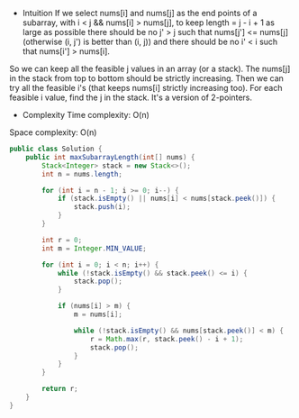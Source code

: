 * Intuition
If we select nums[i] and nums[j] as the end points of a subarray, with i < j && nums[i] > nums[j], to keep length = j - i + 1 as large as possible there should be no j' > j such that nums[j'] <= nums[j] (otherwise (i, j') is better than (i, j)) and there should be no i' < i such that nums[i'] > nums[i].

So we can keep all the feasible j values in an array (or a stack).
The nums[j] in the stack from top to bottom should be strictly increasing.
Then we can try all the feasible i's (that keeps nums[i] strictly increasing too). For each feasible i value, find the j in the stack. It's a version of 2-pointers.

* Complexity
Time complexity:
O(n)

Space complexity:
O(n)

```java
public class Solution {
    public int maxSubarrayLength(int[] nums) {
        Stack<Integer> stack = new Stack<>();
        int n = nums.length;

        for (int i = n - 1; i >= 0; i--) {
            if (stack.isEmpty() || nums[i] < nums[stack.peek()]) {
                stack.push(i);
            }
        }

        int r = 0;
        int m = Integer.MIN_VALUE;

        for (int i = 0; i < n; i++) {
            while (!stack.isEmpty() && stack.peek() <= i) {
                stack.pop();
            }

            if (nums[i] > m) {
                m = nums[i];

                while (!stack.isEmpty() && nums[stack.peek()] < m) {
                    r = Math.max(r, stack.peek() - i + 1);
                    stack.pop();
                }
            }
        }

        return r;
    }
}
```

